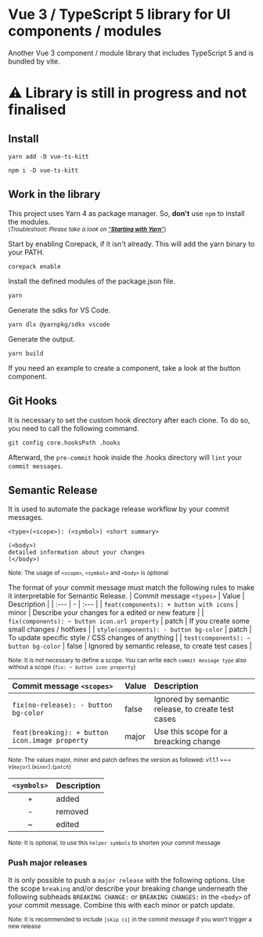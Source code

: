 # Vue 3 / TypeScript 5 library for UI components / modules

Another Vue 3 component / module library that includes TypeScript 5 and is bundled by vite.

# ⚠️ Library is still in progress and not finalised

## Install

```shell
yarn add -D vue-ts-kitt
```
```shell
npm i -D vue-ts-kitt
```

## Work in the library

This project uses Yarn 4 as package manager. So, **don't** use `npm` to install the modules. \
<sub>(_Troubleshoot: Please take a look on ["**Starting with Yarn**"](https://yarnpkg.com/getting-started)_)</sub>

Start by enabling Corepack, if it isn't already. This will add the yarn binary to your PATH.
```shell
corepack enable
```
Install the defined modules of the package.json file.
```shell
yarn
```
Generate the sdks for VS Code.
```shell
yarn dlx @yarnpkg/sdks vscode
```
Generate the output.
```shell
yarn build
```
If you need an example to create a component, take a look at the button component.

## Git Hooks

It is necessary to set the custom hook directory after each clone. To do so, you need to call the following command.
```shell
git config core.hooksPath .hooks
```
Afterward, the `pre-commit` hook inside the .hooks directory will `lint` your `commit messages`.

## Semantic Release
It is used to automate the package release workflow by your commit messages.
```text
<type>(<scope>): (<symbol>) <short summary>

(<body>)
detailed information about your changes
(</body>)
```
<sub>Note: The usage of `<scope>`, `<symbol>` and `<body>` is optional</sub>

The format of your commit message must match the following rules to make it interpretable for Semantic Release.
| Commit message `<types>` | Value | Description |
| :--- | - | :--- |
| `feat(components): + button with icons` | minor | Describe your changes for a edited or new feature |
| `fix(components): ~ button icon.url property` | patch | If you create some small changes / hotfixes |
| `style(components): - button bg-color` | patch | To update specific style / CSS changes of anything |
| `test(components): ~ button bg-color` | false | Ignored by semantic release, to create test cases |

<sub>Note: It is not necessary to define a scope. You can write each `commit message type` also without a scope (`fix: ~ button icon property`)</sub>

| Commit message `<scopes>` | Value | Description |
| :--- | - | :--- |
| `fix(no-release): - button bg-color` | false | Ignored by semantic release, to create test cases |
| `feat(breaking): + button icon.image property` | major | Use this scope for a breacking change |

<sub>Note: The values major, minor and patch defines the version as followed: v1.1.1 === v(`major`).(`minor`).(`patch`)</sub>

| `<symbols>` | Description |
| :---: | :--- |
| + | added |
| - | removed |
| ~ | edited |

<sub>Note: It is optional, to use this `helper symbols` to shorten your commit message</sub>

### Push major releases
It is only possible to push a `major release` with the following options. Use the scope `breaking` and/or describe your breaking change underneath the following subheads `BREAKING CHANGE:` or `BREAKING CHANGES:` in the `<body>` of your commit message. Combine this with each minor or patch update.

<sub>Note: It is recommended to include `[skip ci]` in the commit message if you won't trigger a new release</sub>

